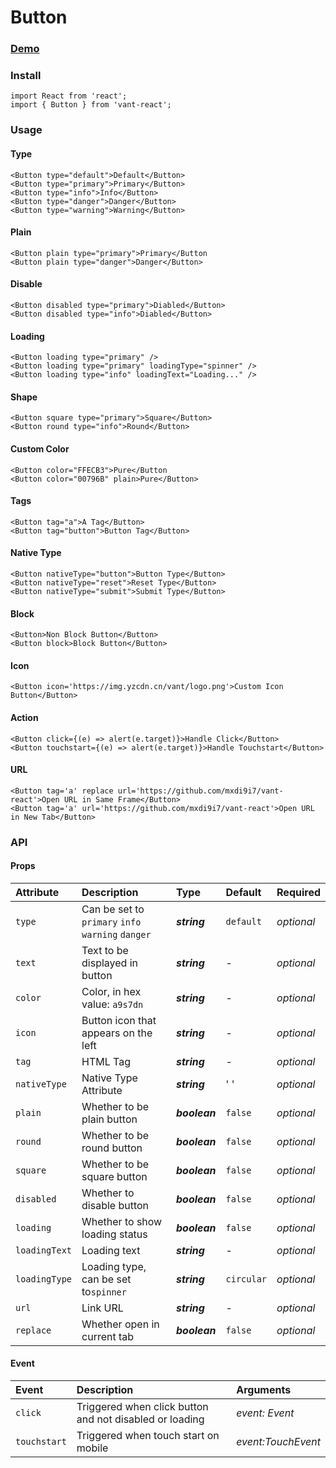 # Button

### [Demo](https://vant.bctc.io/?path=/story/button--button-types)

### Install

```text
import React from 'react';
import { Button } from 'vant-react';
```

### Usage

####     Type

```text
<Button type="default">Default</Button>
<Button type="primary">Primary</Button>
<Button type="info">Info</Button>
<Button type="danger">Danger</Button>
<Button type="warning">Warning</Button>
```

####     Plain

```text
<Button plain type="primary">Primary</Button
<Button plain type="danger">Danger</Button>
```

####     Disable

```text
<Button disabled type="primary">Diabled</Button>
<Button disabled type="info">Diabled</Button>
```

####     Loading

```text
<Button loading type="primary" />
<Button loading type="primary" loadingType="spinner" />
<Button loading type="info" loadingText="Loading..." />
```

####     Shape

```text
<Button square type="primary">Square</Button>
<Button round type="info">Round</Button>
```

####     Custom Color

```text
<Button color="FFECB3">Pure</Button
<Button color="00796B" plain>Pure</Button>
```

####     Tags

```text
<Button tag="a">A Tag</Button>
<Button tag="button">Button Tag</Button>
```

####     Native Type

```text
<Button nativeType="button">Button Type</Button>
<Button nativeType="reset">Reset Type</Button>
<Button nativeType="submit">Submit Type</Button>
```

####     Block

```text
<Button>Non Block Button</Button>
<Button block>Block Button</Button>
```

####     Icon

```text
<Button icon='https://img.yzcdn.cn/vant/logo.png'>Custom Icon Button</Button>
```

####     Action

```text
<Button click={(e) => alert(e.target)}>Handle Click</Button>
<Button touchstart={(e) => alert(e.target)}>Handle Touchstart</Button>
```

####     URL

```text
<Button tag='a' replace url='https://github.com/mxdi9i7/vant-react'>Open URL in Same Frame</Button>
<Button tag='a' url='https://github.com/mxdi9i7/vant-react'>Open URL in New Tab</Button>
```

### API

####   Props

| Attribute | Description | Type | Default | Required |
| :--- | :--- | :--- | :--- | :--- |
| `type` | Can be set to `primary` `info` `warning` `danger`  | _**string**_ | `default` | _optional_ |
| `text` | Text to be displayed in button | _**string**_ | - | _optional_ |
| `color` | Color, in hex value: `a9s7dn` | _**string**_ | - | _optional_ |
| `icon` | Button icon that appears on the left | _**string**_ | - | _optional_ |
| `tag` | HTML Tag | _**string**_ | - | _optional_ |
| `nativeType` | Native Type Attribute | _**string**_ | ' ' | _optional_ |
| `plain` | Whether to be plain button | _**boolean**_ | `false` | _optional_ |
| `round` | Whether to be round button | _**boolean**_ | `false` | _optional_ |
| `square` | Whether to be square button | _**boolean**_ | `false` | _optional_ |
| `disabled` | Whether to disable button | _**boolean**_ | `false` | _optional_ |
| `loading` | Whether to show loading status | _**boolean**_ | `false` | _optional_ |
| `loadingText` | Loading text | _**string**_ | - | _optional_ |
| `loadingType` | Loading type, can be set to`spinner`   | _**string**_ | `circular` | _optional_ |
| `url` | Link URL | _**string**_ | - | _optional_ |
| `replace` | Whether open in current tab | _**boolean**_ | `false` | _optional_ |

####   Event

| Event | Description | Arguments |
| :--- | :--- | :--- |
| `click` | Triggered when click button and not disabled or loading | _event: Event_ |
| `touchstart` | Triggered when touch start on mobile | _event:TouchEvent_ |


